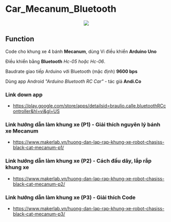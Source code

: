 # Car_Mecanum_Bluetooth
<p align="center"><img src="/mecanum.jpg"/></p>

## Function

Code cho khung xe 4 bánh **Mecanum**, dùng Vi điều khiển **Arduino Uno**

Điều khiển bằng **Bluetooth** *Hc-05 hoặc Hc-06*.

Baudrate giao tiếp Arduino với Bluetooth (mặc định) **9600 bps**

Dùng app Android *"Arduino Bluetooth RC Car"* - tác giả **Andi.Co**

### Link down app
+ https://play.google.com/store/apps/detailsid=braulio.calle.bluetoothRCcontroller&hl=vi&gl=US

### Link hướng dẫn làm khung xe (P1) - Giải thích nguyên lý bánh xe Mecanum
+ https://www.makerlab.vn/huong-dan-lap-rap-khung-xe-robot-chasiss-black-cat-mecanum-p1/

### Link hướng dẫn làm khung xe (P2) - Cách đấu dây, lắp rắp khung xe
+ https://www.makerlab.vn/huong-dan-lap-rap-khung-xe-robot-chasiss-black-cat-mecanum-p2/

### Link hướng dẫn làm khung xe (P3) - Giải thích Code
+ https://www.makerlab.vn/huong-dan-lap-rap-khung-xe-robot-chasiss-black-cat-mecanum-p3/
